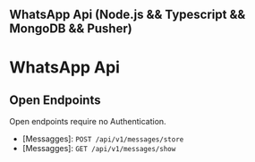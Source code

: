 ## WhatsApp Api (Node.js && Typescript && MongoDB && Pusher)

<!-- <img src="" alt="WhatsApp Api" /> -->

# WhatsApp Api

## Open Endpoints

Open endpoints require no Authentication.

* [Messagges]: `POST /api/v1/messages/store`
* [Messagges]: `GET /api/v1/messages/show`
